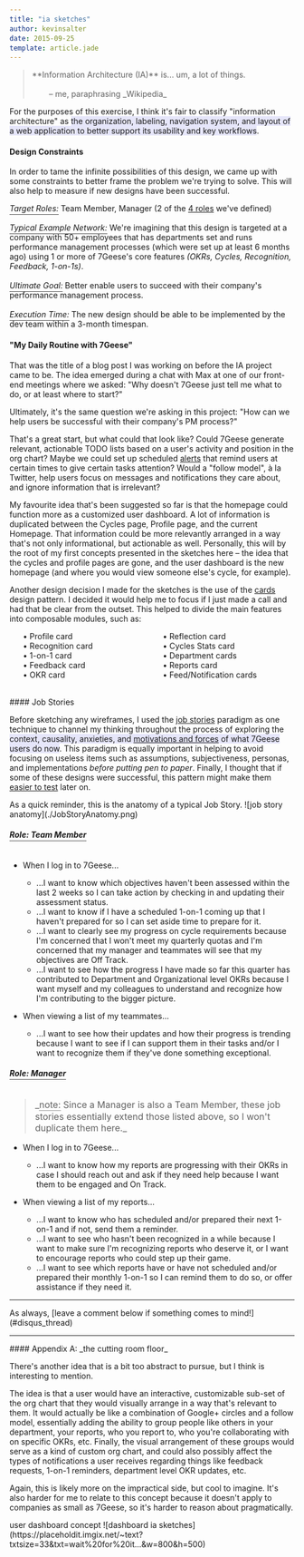 ```yaml
---
title: "ia sketches"
author: kevinsalter
date: 2015-09-25
template: article.jade
---
```


<blockquote>
    **Information Architecture (IA)** is... um, a lot of things.<br><br>
    <div style="margin-left: 30px;">– me, paraphrasing _Wikipedia_</div>
</blockquote>

For the purposes of this exercise, I think it's fair to classify "information architecture" as <span style="background: lavender;">the organization, labeling, navigation system, and layout of a web application to better support its usability and key workflows</span>.

<span class="more"></span>

#### Design Constraints

In order to tame the infinite possibilities of this design, we came up with some constraints to better frame the problem we're trying to solve.  This will also help to measure if new designs have been successful.

_<span style="border-bottom: 1px solid #555;padding-bottom: 2px;">Target Roles:</span>_ Team Member, Manager (2 of the [4 roles](https://7geese.atlassian.net/wiki/display/PD/Compiled+Workflows) we've defined)<br><br>
_<span style="border-bottom: 1px solid #555;padding-bottom: 2px;">Typical Example Network:</span>_ We're imagining that this design is targeted at a company with 50+ employees that has departments set and runs performance management processes (which were set up at least 6 months ago) using 1 or more of 7Geese's core features _(OKRs, Cycles, Recognition, Feedback, 1-on-1s)_.<br><br>
_<span style="border-bottom: 1px solid #555;padding-bottom: 2px;">Ultimate Goal:</span>_ Better enable users to succeed with their company's performance management process.<br><br>
_<span style="border-bottom: 1px solid #555;padding-bottom: 2px;">Execution Time:</span>_ The new design should be able to be implemented by the dev team within a 3-month timespan.

#### "My Daily Routine with 7Geese"

That was the title of a blog post I was working on before the IA project came to be.  The idea emerged during a chat with Max at one of our front-end meetings where we asked: "Why doesn't 7Geese just tell me what to do, or at least where to start?"

Ultimately, it's the same question we're asking in this project: "How can we help users be successful with their company's PM process?"

That's a great start, but what could that look like?  Could 7Geese generate relevant, actionable TODO lists based on a user's activity and position in the org chart?  Maybe we could set up scheduled [alerts](http://sketches.kevinsalter.me/articles/2-1-on-1-alert/) that remind users at certain times to give certain tasks attention?  Would a "follow model", à la Twitter, help users focus on messages and notifications they care about, and ignore information that is irrelevant?

My favourite idea that's been suggested so far is that the homepage could function more as a customized user dashboard.  A lot of information is duplicated between the Cycles page, Profile page, and the current Homepage.  That information could be more relevantly arranged in a way that's not only informational, but actionable as well.  Personally, this will by the root of my first concepts presented in the sketches here – the idea that the cycles and profile pages are gone, and the user dashboard is the new homepage (and where you would view someone else's cycle, for example).

Another design decision I made for the sketches is the use of the [cards](https://blog.intercom.io/why-cards-are-the-future-of-the-web/) design pattern.  I decided it would help me to focus if I just made a call and had that be clear from the outset.  This helped to divide the main features into composable modules, such as:

<ul style="column-count: 2; -webkit-column-count: 2; -moz-column-count: 2;list-style: none">
    <li>• Profile card</li>
    <li>• Recognition card</li>
    <li>• 1-on-1 card</li>
    <li>• Feedback card</li>
    <li>• OKR card</li>
    <li>• Reflection card</li>
    <li>• Cycles Stats card</li>
    <li>• Department cards</li>
    <li>• Reports card</li>
    <li>• Feed/Notification cards</li>
</ul>
<br>
#### Job Stories

Before sketching any wireframes, I used the [job stories](https://blog.intercom.io/using-job-stories-design-features-ui-ux/) paradigm as one technique to channel my thinking throughout the process of exploring the <span style="background: lavender;">context, causality, anxieties, and [motivations and forces](https://medium.com/the-job-to-be-done/5-tips-for-writing-a-job-story-7c9092911fc9#21ab) of what 7Geese users do now</span>.  This paradigm is equally important in helping to avoid focusing on useless items such as assumptions, subjectiveness, personas, and implementations _before putting pen to paper_.  Finally, I thought that if some of these designs were successful, this pattern might make them [easier to test](https://robots.thoughtbot.com/test-driven-product-design) later on.

<span class="annotation">
    As a quick reminder, this is the anatomy of a typical Job Story.
</span>
![job story anatomy](./JobStoryAnatomy.png)

##### <span style="display: inline-block;border-bottom: 1px solid #555;padding-bottom: 2px;margin-bottom: 10px;">Role: Team Member</span>

- When I log in to 7Geese...
    - ...I want to know which objectives haven't been assessed within the last 2 weeks so I can take action by checking in and updating their assessment status.
    - ...I want to know if I have a scheduled 1-on-1 coming up that I haven't prepared for so I can set aside time to prepare for it.
    - ...I want to clearly see my progress on cycle requirements because I'm concerned that I won't meet my quarterly quotas and I'm concerned that my manager and teammates will see that my objectives are Off Track.
    - ...I want to see how the progress I have made so far this quarter has contributed to Department and Organizational level OKRs because I want myself and my colleagues to understand and recognize how I'm contributing to the bigger picture.

- When viewing a list of my teammates...
    - ...I want to see how their updates and how their progress is trending because I want to see if I can support them in their tasks and/or I want to recognize them if they've done something exceptional.

##### <span style="display: inline-block;border-bottom: 1px solid #555;padding-bottom: 2px;margin-bottom: 10px;">Role: Manager</span>

<blockquote style="font-size: 16px;">
_<span style="display: inline-block;border-bottom: 1px solid #999;">note:</span> Since a Manager is also a Team Member, these job stories essentially extend those listed above, so I won't duplicate them here._
</blockquote>

- When I log in to 7Geese...
    - ...I want to know how my reports are progressing with their OKRs in case I should reach out and ask if they need help because I want them to be engaged and On Track.

- When viewing a list of my reports...
    - ...I want to know who has scheduled and/or prepared their next 1-on-1 and if not, send them a reminder.
    - ...I want to see who hasn't been recognized in a while because I want to make sure I'm recognizing reports who deserve it, or I want to encourage reports who could step up their game.
    - ...I want to see which reports have or have not scheduled and/or prepared their monthly 1-on-1 so I can remind them to do so, or offer assistance if they need it.

<hr>
As always, [leave a comment below if something comes to mind!](#disqus_thread)
<hr>
#### Appendix A: _the cutting room floor_

There's another idea that is a bit too abstract to pursue, but I think is interesting to mention.

The idea is that a user would have an interactive, customizable sub-set of the org chart that they would visually arrange in a way that's relevant to them. It would actually be like a combination of Google+ circles and a follow model, essentially adding the ability to group people like others in your department, your reports, who you report to, who you're collaborating with on specific OKRs, etc.  Finally, the visual arrangement of these groups would serve as a kind of custom org chart, and could also possibly affect the types of notifications a user receives regarding things like feedback requests, 1-on-1 reminders, department level OKR updates, etc.

Again, this is likely more on the impractical side, but cool to imagine.  It's also harder for me to relate to this concept because it doesn't apply to companies as small as 7Geese, so it's harder to reason about pragmatically.

<p class="article-end"></p>

<span class="annotation">
    user dashboard concept
</span>
![dashboard ia sketches](https://placeholdit.imgix.net/~text?txtsize=33&txt=wait%20for%20it...&w=800&h=500)
